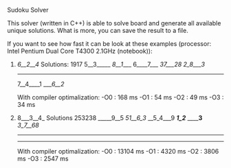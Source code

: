Sudoku Solver

This solver (written in C++) is able to solve board and generate all available
unique solutions. What is more, you can save the result to a file.

If you want to see how fast it can be look at these examples
(processor: Intel Pentium Dual Core T4300 2.1GHz (notebook)):

1)	_6__2__4_				Solutions: 1917
	5__3_____
	_8__1____
	6____7___
	_37___28_
	_2_8___3_
	_________
	7__4____1
	____6__2_
	
	With compiler optimalization:
		-O0 : 168 ms
		-O1 : 54 ms
		-O2 : 49 ms
		-O3 : 34 ms
		
2)  8___3__4_				Solutions 253238
    _____9__5
    _51__6_3_
    __5_4___9
    ___1_2___
    ______3__
    _3_7__68_
    _________
    _________
	
	With compiler optimalization:
		-O0 : 13104 ms
		-O1 : 4320 ms
		-O2 : 3806 ms
		-O3 : 2547 ms
